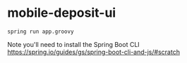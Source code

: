 # mobile-deposit-ui

```
spring run app.groovy
```

Note you'll need to install the Spring Boot CLI https://spring.io/guides/gs/spring-boot-cli-and-js/#scratch
